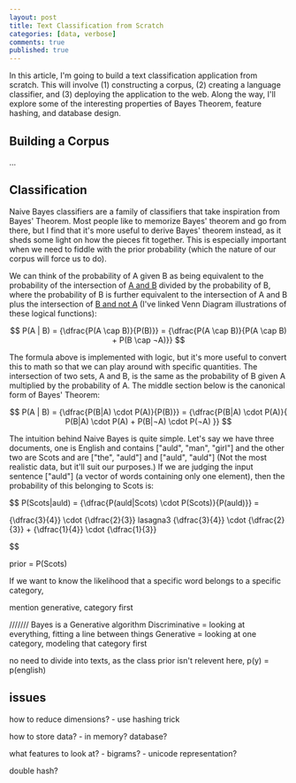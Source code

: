```yaml
---
layout: post
title: Text Classification from Scratch
categories: [data, verbose]
comments: true
published: true
---
```

<script src="https://cdnjs.cloudflare.com/ajax/libs/mathjax/2.7.0/MathJax.js?config=TeX-AMS-MML_HTMLorMML" type="text/javascript"></script>


In this article, I'm going to build a text classification application from scratch. This will involve (1) constructing a corpus, (2) creating a language classifier, and (3) deploying the application to the web. Along the way, I'll explore some of the interesting properties of Bayes Theorem, feature hashing, and database design.

## Building a Corpus
...



## Classification
Naive Bayes classifiers are a family of classifiers that take inspiration from Bayes' Theorem. Most people like to memorize Bayes' theorem and go from there, but I find that it's more useful to derive Bayes' theorem instead, as it sheds some light on how the pieces fit together. This is especially important when we need to fiddle with the prior probability (which the nature of our corpus will force us to do).

We can think of the probability of A given B as being equivalent to the probability of the intersection of [A and B](https://en.wikipedia.org/wiki/Logical_conjunction#/media/File:Venn0001.svg) divided by the probability of B, where the probability of B is further equivalent to the intersection of A and B plus the intersection of [B and not A](https://en.wikipedia.org/wiki/Boolean_algebra#/media/File:Vennandornot.svg) (I've linked Venn Diagram illustrations of these logical functions):

$$
P(A | B) = {\dfrac{P(A \cap B)}{P(B)}} = {\dfrac{P(A \cap B)}{P(A \cap B) + P(B \cap ¬A)}}
$$

The formula above is implemented with logic, but it's more useful to convert this to math so that we can play around with specific quantities. The intersection of two sets, A and B, is the same as the probability of B given A multiplied by the probability of A. The middle section below is the canonical form of Bayes' Theorem:

$$
P(A | B) = {\dfrac{P(B|A) \cdot P(A)}{P(B)}} = {\dfrac{P(B|A) \cdot P(A)}{ P(B|A) \cdot P(A) + P(B|¬A) \cdot P(¬A)  }}
$$

The intuition behind Naive Bayes is quite simple. Let's say we have three documents, one is English and contains \["auld", "man", "girl"\] and the other two are Scots and are \["the", "auld"\] and \["auld", "auld"\] (Not the most realistic data, but it'll suit our purposes.) If we are judging the input sentence \["auld"\] (a vector of words containing only one element), then the probability of this belonging to Scots is:

$$
P(Scots|auld) = {\dfrac{P(auld|Scots) \cdot P(Scots)}{P(auld)}} = 


{\dfrac{3}{4}} \cdot {\dfrac{2}{3}}   lasagna3   {\dfrac{3}{4}} \cdot {\dfrac{2}{3}} + {\dfrac{1}{4}} \cdot {\dfrac{1}{3}}


$$




prior = P(Scots)


If we want to know the likelihood that a specific word belongs to a specific category,


mention generative, category first







///////
Bayes is a Generative algorithm
Discriminative = looking at everything, fitting a line between things
Generative = looking at one category, modeling that category first

no need to divide into texts, as the class prior isn't relevent here, p(y) = p(english)


## issues
how to reduce dimensions?
    - use hashing trick

how to store data?
    - in memory? database?

what features to look at?
    - bigrams?
    - unicode representation?

double hash?
